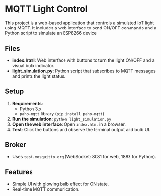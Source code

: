 # MQTT Light Control

This project is a web-based application that controls a simulated IoT light using MQTT. It includes a web interface to send ON/OFF commands and a Python script to simulate an ESP8266 device.

## Files
- **index.html**: Web interface with buttons to turn the light ON/OFF and a visual bulb indicator.
- **light_simulation.py**: Python script that subscribes to MQTT messages and prints the light status.

## Setup
1. **Requirements**: 
   - Python 3.x
   - `paho-mqtt` library (`pip install paho-mqtt`)
2. **Run the simulation**: `python light_simulation.py`
3. **Open the web interface**: Open `index.html` in a browser.
4. **Test**: Click the buttons and observe the terminal output and bulb UI.

## Broker
- Uses `test.mosquitto.org` (WebSocket: 8081 for web, 1883 for Python).

## Features
- Simple UI with glowing bulb effect for ON state.
- Real-time MQTT communication.